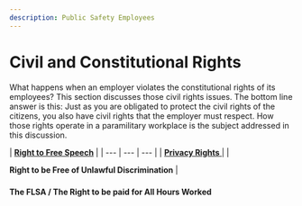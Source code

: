 ```yaml
---
description: Public Safety Employees
---
```


# Civil and Constitutional Rights

What happens when an employer violates the constitutional rights of its employees? This section discusses those civil rights issues. The bottom line answer is this: Just as you are obligated to protect the civil rights of the citizens, you also have civil rights that the employer must respect. How those rights operate in a paramilitary workplace is the subject addressed in this discussion.



| [**Right to Free Speech**](right-to-free-speech.md) |
| --- | --- | --- |
| [**Privacy Rights**](privacy-rights/) |
| **Right to be Free of Unlawful Discrimination** |

### 

**The FLSA / The Right to be paid for All Hours Worked**

